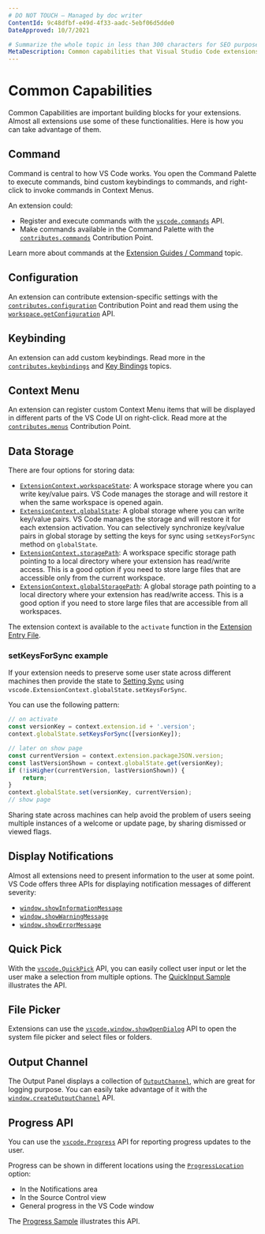 ```yaml
---
# DO NOT TOUCH — Managed by doc writer
ContentId: 9c48dfbf-e49d-4f33-aadc-5ebf06d5dde0
DateApproved: 10/7/2021

# Summarize the whole topic in less than 300 characters for SEO purpose
MetaDescription: Common capabilities that Visual Studio Code extensions (plug-ins) can take advantage of
---
```


# Common Capabilities

Common Capabilities are important building blocks for your extensions. Almost all extensions use some of these functionalities. Here is how you can take advantage of them.

## Command

Command is central to how VS Code works. You open the Command Palette to execute commands, bind custom keybindings to commands, and right-click to invoke commands in Context Menus.

An extension could:

- Register and execute commands with the [`vscode.commands`](/api/references/vscode-api#commands) API.
- Make commands available in the Command Palette with the [`contributes.commands`](/api/references/contribution-points#contributes.commands) Contribution Point.

Learn more about commands at the [Extension Guides / Command](/api/extension-guides/command) topic.

## Configuration

An extension can contribute extension-specific settings with the [`contributes.configuration`](/api/references/contribution-points#contributes.configuration) Contribution Point and read them using the [`workspace.getConfiguration`](/api/references/vscode-api#workspace.getConfiguration) API.

## Keybinding

An extension can add custom keybindings. Read more in the [`contributes.keybindings`](/api/references/contribution-points#contributes.keybindings) and [Key Bindings](/docs/getstarted/keybindings) topics.

## Context Menu

An extension can register custom Context Menu items that will be displayed in different parts of the VS Code UI on right-click. Read more at the [`contributes.menus`](/api/references/contribution-points#contributes.menus) Contribution Point.

## Data Storage

There are four options for storing data:

- [`ExtensionContext.workspaceState`](/api/references/vscode-api#ExtensionContext.workspaceState): A workspace storage where you can write key/value pairs. VS Code manages the storage and will restore it when the same workspace is opened again.
- [`ExtensionContext.globalState`](/api/references/vscode-api#ExtensionContext.globalState): A global storage where you can write key/value pairs. VS Code manages the storage and will restore it for each extension activation. You can selectively synchronize key/value pairs in global storage by setting the keys for sync using `setKeysForSync` method on `globalState`.
- [`ExtensionContext.storagePath`](/api/references/vscode-api#ExtensionContext.storagePath): A workspace specific storage path pointing to a local directory where your extension has read/write access. This is a good option if you need to store large files that are accessible only from the current workspace.
- [`ExtensionContext.globalStoragePath`](/api/references/vscode-api#ExtensionContext.globalStoragePath): A global storage path pointing to a local directory where your extension has read/write access. This is a good option if you need to store large files that are accessible from all workspaces.

The extension context is available to the `activate` function in the [Extension Entry File](/api/get-started/extension-anatomy#extension-entry-file).

### setKeysForSync example

If your extension needs to preserve some user state across different machines then provide the state to [Setting Sync](/docs/editor/settings-sync) using `vscode.ExtensionContext.globalState.setKeysForSync`.

You can use the following pattern:

```TypeScript
// on activate
const versionKey = context.extension.id + '.version';
context.globalState.setKeysForSync([versionKey]);

// later on show page
const currentVersion = context.extension.packageJSON.version;
const lastVersionShown = context.globalState.get(versionKey);
if (!isHigher(currentVersion, lastVersionShown)) {
    return;
}
context.globalState.set(versionKey, currentVersion);
// show page
```

Sharing state across machines can help avoid the problem of users seeing multiple instances of a welcome or update page, by sharing dismissed or viewed flags.

## Display Notifications

Almost all extensions need to present information to the user at some point. VS Code offers three APIs for displaying notification messages of different severity:

- [`window.showInformationMessage`](/api/references/vscode-api#window.showInformationMessage)
- [`window.showWarningMessage`](/api/references/vscode-api#window.showWarningMessage)
- [`window.showErrorMessage`](/api/references/vscode-api#window.showErrorMessage)

## Quick Pick

With the [`vscode.QuickPick`](/api/references/vscode-api#QuickPick) API, you can easily collect user input or let the user make a selection from multiple options. The [QuickInput Sample](https://github.com/microsoft/vscode-extension-samples/tree/main/quickinput-sample) illustrates the API.

## File Picker

Extensions can use the [`vscode.window.showOpenDialog`](/api/references/vscode-api#vscode.window.showOpenDialog) API to open the system file picker and select files or folders.

## Output Channel

The Output Panel displays a collection of [`OutputChannel`](/api/references/vscode-api#OutputChannel), which are great for logging purpose. You can easily take advantage of it with the [`window.createOutputChannel`](/api/references/vscode-api#window.createOutputChannel) API.

## Progress API

You can use the [`vscode.Progress`](/api/references/vscode-api#Progress) API for reporting progress updates to the user.

Progress can be shown in different locations using the [`ProgressLocation`](/api/references/vscode-api#ProgressLocation) option:

- In the Notifications area
- In the Source Control view
- General progress in the VS Code window

The [Progress Sample](https://github.com/microsoft/vscode-extension-samples/tree/main/progress-sample) illustrates this API.
